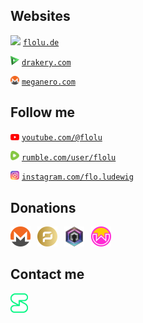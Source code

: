 ## Websites

<img width="14px" height="auto" src="flolu.ico" /> <a href="https://flolu.de">`flolu.de`</a>

<img width="14px" height="auto" src="drakery.svg" /> <a href="https://drakery.com">`drakery.com`</a>

<img width="14px" height="auto" src="monero.svg" /> <a href="https://meganero.com">`meganero.com`</a>

## Follow me

<img width="14px" height="auto" src="youtube.svg" /> <a href="https://www.youtube.com/@flolu">`youtube.com/@flolu`</a>

<img width="14px" height="auto" src="rumble.svg" /> <a href="https://rumble.com/user/flolu">`rumble.com/user/flolu`</a>

<img width="14px" height="auto" src="instagram.svg" /> <a href="https://www.instagram.com/flo.ludewig">`instagram.com/flo.ludewig`</a>

## Donations

<a href="https://flolu.de/donations#xmr"><img width="32px" height="auto" src="monero.svg" /></a><span> </span>
<a href="https://flolu.de/donations#arrr"><img width="32px" height="auto" src="arrr.svg" /></a><span> </span>
<a href="https://flolu.de/donations#dero"><img width="32px" height="auto" src="dero.png" /></a><span> </span>
<a href="https://flolu.de/donations#wow"><img width="32px" height="auto" src="wownero.svg" /></a>

## Contact me

<a href="https://flolu.de/contact#session"><img width="28px" height="auto" src="session.svg" /></a>
